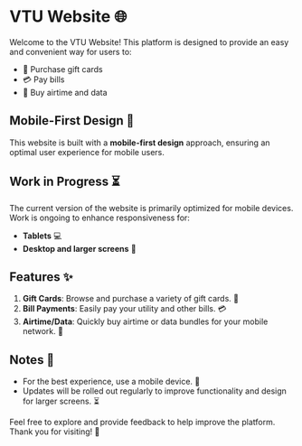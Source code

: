 # VTU Website 🌐

Welcome to the VTU Website! This platform is designed to provide an easy and convenient way for users to:

- 🎁 Purchase gift cards
- 💳 Pay bills
- 📲 Buy airtime and data

## Mobile-First Design 📱
This website is built with a **mobile-first design** approach, ensuring an optimal user experience for mobile users.

## Work in Progress ⏳
The current version of the website is primarily optimized for mobile devices. Work is ongoing to enhance responsiveness for:

- **Tablets** 💻
- **Desktop and larger screens** 🔄

## Features ✨
1. **Gift Cards**: Browse and purchase a variety of gift cards. 🎁
2. **Bill Payments**: Easily pay your utility and other bills. 💳
3. **Airtime/Data**: Quickly buy airtime or data bundles for your mobile network. 📲

## Notes 🙌
- For the best experience, use a mobile device. 📱
- Updates will be rolled out regularly to improve functionality and design for larger screens. ⏳

Feel free to explore and provide feedback to help improve the platform. Thank you for visiting! 🙏

